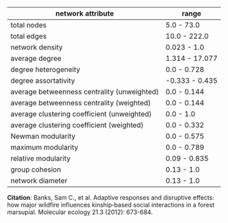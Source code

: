 network attribute|range
---|---
total nodes|5.0 - 73.0
total edges|10.0 - 222.0
network density|0.023 - 1.0
average degree|1.314 - 17.077
degree heterogeneity|0.0 - 0.728
degree assortativity|-0.333 - 0.435
average betweenness centrality (unweighted)|0.0 - 0.144
average betweenness centrality (weighted)|0.0 - 0.144
average clustering coefficient (unweighted)|0.0 - 1.0
average clustering coefficient (weighted)|0.0 - 0.332
Newman modularity|0.0 - 0.575
maximum modularity|0.0 - 0.789
relative modularity|0.09 - 0.835
group cohesion|0.13 - 1.0
network diameter|0.13 - 1.0
**Citation**: Banks, Sam C., et al. 
Adaptive responses and disruptive effects: how major wildfire influences kinship‐based social interactions in a forest marsupial.
 Molecular ecology 21.3 (2012): 673-684.